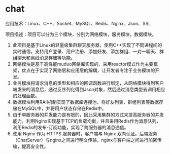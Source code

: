 # chat 

应用技术：Linux、C++、Socket、MySQL、Redis、Nginx、Json、SSL

项目描述：项目可以分为三个模块，分别为网络模块，服务模块，数据模块。
1. 此项目是基于Linux的轻量级集群聊天服务器，使用C++实现了不同进程间的实时通信，支持用户登录、用户注册、添加好友、添加群组、一对一聊天、群组聊天和离线消息存储等功能。
2. 网络模块是基于高性能muduo网络库实现的，采用reactor模式作为主要框架，优点在于实现了网络层和应用层的解耦，让开发者专注于业务模块的开发。
3. 业务模块将请求消息的类型和相应的回调函数进行绑定，从网络模块得到客户端发来的消息后，通过反序列化得到Json对象，然后通过消息类型去调用相应的处理函数。
4. 数据模块利用RAII机制实现了数据库连接池，将好友列表，群组列表等数据存储在MySQL中，并将用户状态存储在Redis中。
5. 由于单服务器的并发能力是有限的，因此采用集群的方式来提高服务器的并发能力，利用Nginx实现基于TCP的负载均衡，并且采用Redis作为消息队列，利用Redis的发布-订阅功能，实现了跨服务器的消息通信。
6. 使用 Nginx 作为 HTTPS 服务器时，客户端与 Nginx 双向认证。后端服务（ChatServer）与nginx之间进行明文传输，nginx与客户端之间进行加密传输，提高安全性。
